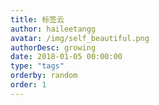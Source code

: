 ```yaml
---
title: 标签云
author: haileetangg
avatar: /img/self_beautiful.png
authorDesc: growing
date: 2018-01-05 00:00:00
type: "tags"
orderby: random
order: 1
---
```

